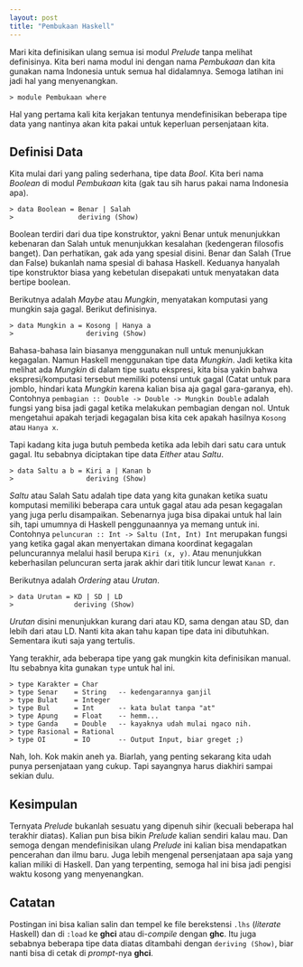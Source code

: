```yaml
---
layout: post
title: "Pembukaan Haskell"
---
```


Mari kita definisikan ulang semua isi modul *Prelude* tanpa melihat
definisinya. Kita beri nama modul ini dengan nama  *Pembukaan* dan kita
gunakan nama Indonesia untuk semua hal didalamnya. Semoga latihan ini
jadi hal yang menyenangkan.

    > module Pembukaan where

Hal yang pertama kali kita kerjakan tentunya mendefinisikan beberapa tipe
data yang nantinya akan kita pakai untuk keperluan persenjataan kita.

## Definisi Data

Kita mulai dari yang paling sederhana, tipe data *Bool*. Kita beri nama
*Boolean* di modul *Pembukaan* kita (gak tau sih harus pakai nama Indonesia
apa).

    > data Boolean = Benar | Salah
    >                deriving (Show)

Boolean terdiri dari dua tipe konstruktor, yakni Benar untuk menunjukkan
kebenaran dan Salah untuk menunjukkan kesalahan (kedengeran filosofis
banget). Dan perhatikan, gak ada yang spesial disini. Benar dan Salah (True
dan False) bukanlah nama spesial di bahasa Haskell. Keduanya hanyalah tipe
konstruktor biasa yang kebetulan disepakati untuk menyatakan data bertipe
boolean.

Berikutnya adalah *Maybe* atau *Mungkin*, menyatakan komputasi yang mungkin
saja gagal.  Berikut definisinya.

    > data Mungkin a = Kosong | Hanya a
    >                  deriving (Show)

Bahasa-bahasa lain biasanya menggunakan null untuk menunjukkan kegagalan.
Namun Haskell menggunakan tipe data *Mungkin*. Jadi ketika kita melihat ada
*Mungkin* di dalam tipe suatu ekspresi, kita bisa yakin bahwa
ekspresi/komputasi tersebut memiliki potensi untuk gagal (Catat untuk para
jomblo, hindari kata *Mungkin* karena kalian bisa aja gagal gara-garanya,
eh). Contohnya `pembagian :: Double -> Double -> Mungkin Double` adalah
fungsi yang bisa jadi gagal ketika melakukan pembagian dengan nol.
Untuk mengetahui apakah terjadi kegagalan bisa kita cek apakah hasilnya
`Kosong` atau `Hanya x`.

Tapi kadang kita juga butuh pembeda ketika ada lebih dari satu cara untuk
gagal. Itu sebabnya diciptakan tipe data *Either* atau *Saltu*.

    > data Saltu a b = Kiri a | Kanan b
    >                  deriving (Show)

*Saltu* atau Salah Satu adalah tipe data yang kita gunakan ketika suatu
komputasi memiliki beberapa cara untuk gagal atau ada pesan kegagalan yang
juga perlu disampaikan. Sebenarnya juga bisa dipakai untuk hal lain sih,
tapi umumnya di Haskell penggunaannya ya memang untuk ini. Contohnya
`peluncuran :: Int -> Saltu (Int, Int) Int` merupakan fungsi yang ketika
gagal akan menyertakan dimana koordinat kegagalan peluncurannya melalui
hasil berupa `Kiri (x, y)`. Atau menunjukkan keberhasilan peluncuran serta
jarak akhir dari titik luncur lewat `Kanan r`.

Berikutnya adalah *Ordering* atau *Urutan*.

    > data Urutan = KD | SD | LD
    >               deriving (Show)

*Urutan* disini menunjukkan kurang dari atau KD, sama dengan atau SD, dan
lebih dari atau LD. Nanti kita akan tahu kapan tipe data ini dibutuhkan.
Sementara ikuti saja yang tertulis.

Yang terakhir, ada beberapa tipe yang gak mungkin kita definisikan manual.
Itu sebabnya kita gunakan `type` untuk hal ini.

    > type Karakter = Char
    > type Senar    = String   -- kedengarannya ganjil
    > type Bulat    = Integer
    > type Bul      = Int      -- kata bulat tanpa "at"
    > type Apung    = Float    -- hemm...
    > type Ganda    = Double   -- kayaknya udah mulai ngaco nih.
    > type Rasional = Rational
    > type OI       = IO       -- Output Input, biar greget ;)

Nah, loh. Kok makin aneh ya. Biarlah, yang penting sekarang kita udah punya
persenjataan yang cukup. Tapi sayangnya harus diakhiri sampai sekian dulu.

## Kesimpulan

Ternyata *Prelude* bukanlah sesuatu yang dipenuh sihir (kecuali beberapa hal
terakhir diatas). Kalian pun bisa bikin *Prelude* kalian sendiri kalau mau.
Dan semoga dengan mendefinisikan ulang *Prelude* ini kalian bisa mendapatkan
pencerahan dan ilmu baru. Juga lebih mengenal persenjataan apa saja yang
kalian miliki di Haskell. Dan yang terpenting, semoga hal ini bisa jadi
pengisi waktu kosong yang menyenangkan.

## Catatan

Postingan ini bisa kalian salin dan tempel ke file berekstensi `.lhs`
(*literate* Haskell) dan di `:load` ke **ghci** atau di-*compile* dengan
**ghc**. Itu juga sebabnya beberapa tipe data diatas ditambahi dengan
`deriving (Show)`, biar nanti bisa di cetak di *prompt*-nya **ghci**.
